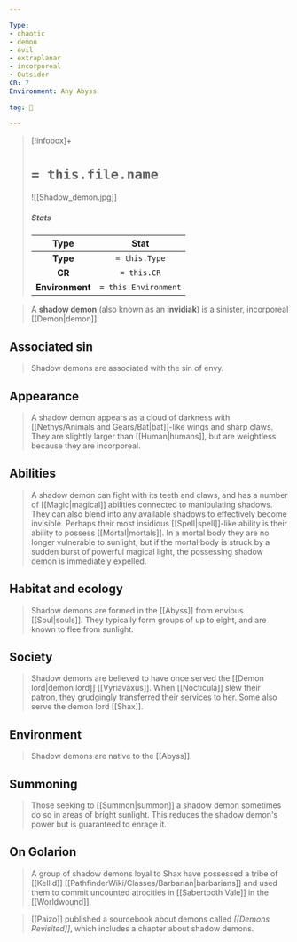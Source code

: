 ```yaml
---

Type:
- chaotic
- demon
- evil
- extraplanar
- incorporeal
- Outsider
CR: 7
Environment: Any Abyss

tag: 👹

---
```


> [!infobox]+
> #  `= this.file.name`
> ![[Shadow_demon.jpg]]
> ##### Stats
> Type | Stat |
> :---:|:---:|
> **Type** | `= this.Type` |
> **CR** | `= this.CR` |
> **Environment** | `= this.Environment` |





> A **shadow demon** (also known as an **invidiak**) is a sinister, incorporeal [[Demon|demon]].



## Associated sin

> Shadow demons are associated with the sin of envy.


## Appearance

> A shadow demon appears as a cloud of darkness with [[Nethys/Animals and Gears/Bat|bat]]-like wings and sharp claws. They are slightly larger than [[Human|humans]], but are weightless because they are incorporeal.


## Abilities

> A shadow demon can fight with its teeth and claws, and has a number of [[Magic|magical]] abilities connected to manipulating shadows. They can also blend into any available shadows to effectively become invisible. Perhaps their most insidious [[Spell|spell]]-like ability is their ability to possess [[Mortal|mortals]]. In a mortal body they are no longer vulnerable to sunlight, but if the mortal body is struck by a sudden burst of powerful magical light, the possessing shadow demon is immediately expelled.


## Habitat and ecology

> Shadow demons are formed in the [[Abyss]] from envious [[Soul|souls]]. They typically form groups of up to eight, and are known to flee from sunlight.


## Society

> Shadow demons are believed to have once served the [[Demon lord|demon lord]] [[Vyriavaxus]]. When [[Nocticula]] slew their patron, they grudgingly transferred their services to her. Some also serve the demon lord [[Shax]].


## Environment

> Shadow demons are native to the [[Abyss]].


## Summoning

> Those seeking to [[Summon|summon]] a shadow demon sometimes do so in areas of bright sunlight. This reduces the shadow demon's power but is guaranteed to enrage it.


## On Golarion

> A group of shadow demons loyal to Shax have possessed a tribe of [[Kellid]] [[PathfinderWiki/Classes/Barbarian|barbarians]] and used them to commit uncounted atrocities in [[Sabertooth Vale]] in the [[Worldwound]].


> [[Paizo]] published a sourcebook about demons called *[[Demons Revisited]]*, which includes a chapter about shadow demons.







